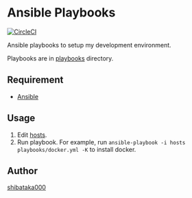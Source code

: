 # Ansible Playbooks

[![CircleCI](https://circleci.com/gh/shibataka000/ansible-playbooks.svg?style=svg)](https://circleci.com/gh/shibataka000/ansible-playbooks)

Ansible playbooks to setup my development environment.

Playbooks are in [playbooks](./playbooks) directory.

## Requirement
- [Ansible](https://www.ansible.com/)

## Usage
1. Edit [hosts](./hosts).
1. Run playbook. For example, run `ansible-playbook -i hosts playbooks/docker.yml -K` to install docker.

## Author
[shibataka000](https://github.com/shibataka000)
